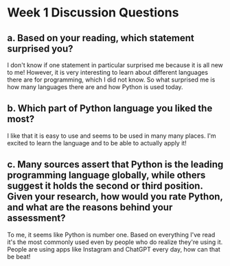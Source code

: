 # Week 1 Discussion Questions


## a. Based on your reading, which statement surprised you? 

I don't know if one statement in particular surprised me because it is all new to me! However, it is very interesting to learn about different languages there are for programming, which I did not know. So what surprised me is how many languages there are and how Python is used today. 

## b. Which part of Python language you liked the most? 

I like that it is easy to use and seems to be used in many many places. I'm excited to learn the language and to be able to actually apply it!

## c. Many sources assert that Python is the leading programming language globally, while others suggest it holds the second or third position. Given your research, how would you rate Python, and what are the reasons behind your assessment?

To me, it seems like Python is number one. Based on everything I've read it's the most commonly used even by people who do realize they're using it. People are using apps like Instagram and ChatGPT every day, how can that be beat!

